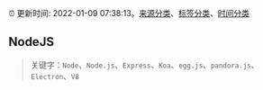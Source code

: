 :alarm_clock: 更新时间: 2022-01-09 07:38:13。[来源分类](../README.md)、[标签分类](../TAGS.md)、[时间分类](../TIMELINE.md)

## NodeJS


> 关键字：`Node`、`Node.js`、`Express`、`Koa`、`egg.js`、`pandora.js`、`Electron`、`V8`



